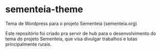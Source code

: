 sementeia-theme
===============

Tema de Wordpress para o projeto Sementeia (sementeia.org)

Este repositório foi criado pra servir de hub para o 
desenvolvimento do tema do projeto Sementeia, que visa divulgar
trabalhos e lutas principalmente rurais.
